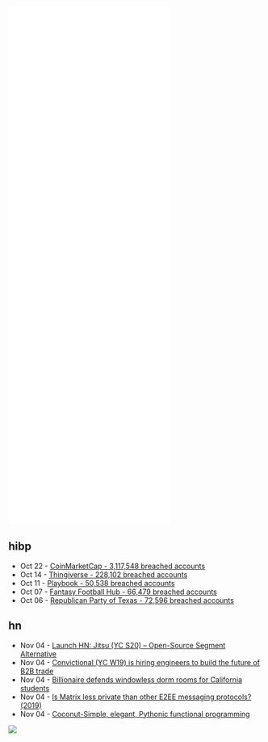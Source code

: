 ![Metrics](https://raw.githubusercontent.com/phixion/phixion/master/metrics.svg)

## hibp

<!--
for https://github.com/phixion/phixion/blob/main/.github/workflows/feeds.yml
-->
<!--START_SECTION:haveibeenpwnd-->
- Oct 22 - [CoinMarketCap - 3,117,548 breached accounts](https://haveibeenpwned.com/PwnedWebsites#CoinMarketCap)
- Oct 14 - [Thingiverse - 228,102 breached accounts](https://haveibeenpwned.com/PwnedWebsites#Thingiverse)
- Oct 11 - [Playbook - 50,538 breached accounts](https://haveibeenpwned.com/PwnedWebsites#Playbook)
- Oct 07 - [Fantasy Football Hub - 66,479 breached accounts](https://haveibeenpwned.com/PwnedWebsites#FantasyFootballHub)
- Oct 06 - [Republican Party of Texas - 72,596 breached accounts](https://haveibeenpwned.com/PwnedWebsites#RepublicanPartyOfTexas)
<!--END_SECTION:haveibeenpwnd-->

## hn

<!--
for https://github.com/phixion/phixion/blob/main/.github/workflows/feeds.yml
-->
<!--START_SECTION:hn-->
- Nov 04 - [Launch HN: Jitsu (YC S20) – Open-Source Segment Alternative](https://news.ycombinator.com/item?id=29106082)
- Nov 04 - [Convictional (YC W19) is hiring engineers to build the future of B2B trade](https://jobs.ashbyhq.com/convictional/91fa08f9-0850-4429-9000-19c1f5fe9ef3)
- Nov 04 - [Billionaire defends windowless dorm rooms for California students](https://www.cbc.ca/radio/asithappens/as-it-happens-the-tuesday-edition-1.6234150/billionaire-defends-windowless-dorm-rooms-for-california-students-1.6234462)
- Nov 04 - [Is Matrix less private than other E2EE messaging protocols? (2019)](https://gitlab.com/libremonde-org/papers/research/privacy-matrix.org/-/blob/master/part1/README.md)
- Nov 04 - [Coconut-Simple, elegant, Pythonic functional programming](http://coconut-lang.org/)
<!--END_SECTION:hn-->

<!--
for https://yhype.me
-->
![](https://hit.yhype.me/github/profile?user_id=13013670)

